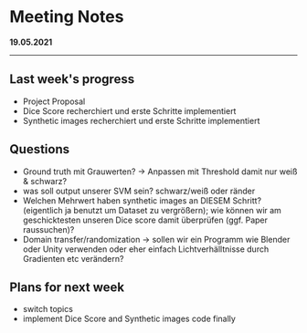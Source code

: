 # Meeting Notes
**19.05.2021**

---

## Last week's progress
- Project Proposal
- Dice Score recherchiert und erste Schritte implementiert
- Synthetic images recherchiert und erste Schritte implementiert

## Questions
- Ground truth mit Grauwerten? → Anpassen mit Threshold damit nur weiß & schwarz?
- was soll output unserer SVM sein? schwarz/weiß oder ränder
- Welchen Mehrwert haben synthetic images an DIESEM Schritt? (eigentlich ja benutzt um Dataset zu vergrößern); wie können wir am geschicktesten unseren Dice score damit überprüfen (ggf. Paper raussuchen)?
- Domain transfer/randomization -> sollen wir ein Programm wie Blender oder Unity verwenden oder eher einfach Lichtverhälltnisse durch Gradienten etc verändern?


## Plans for next week
- switch topics
- implement Dice Score and Synthetic images code finally